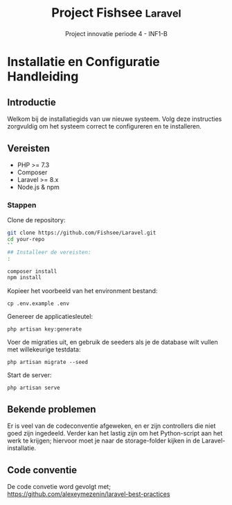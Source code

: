 <h1 align="center">Project Fishsee <small>Laravel</small></h1>

###

<p align="center">Project innovatie periode 4 - INF1-B</p>



# Installatie en Configuratie Handleiding

## Introductie
Welkom bij de installatiegids van uw nieuwe systeem. Volg deze instructies zorgvuldig om het systeem correct te configureren en te installeren.

## Vereisten
- PHP >= 7.3
- Composer
- Laravel >= 8.x
- Node.js & npm

### Stappen
Clone de repository:
   ```sh
   git clone https://github.com/Fishsee/Laravel.git
   cd your-repo
``
## Installeer de vereisten:
:

composer install
npm install
```
Kopieer het voorbeeld van het environment bestand:


```
cp .env.example .env

```
Genereer de applicatiesleutel:

```
php artisan key:generate

```
Voer de migraties uit, en gebruik de seeders als je de database wilt vullen met willekeurige testdata:




```
php artisan migrate --seed

```
Start de server:


```
php artisan serve

```

## Bekende problemen
Er is veel van de codeconventie afgeweken, en er zijn controllers die niet goed zijn ingedeeld. Verder kan het lastig zijn om het Python-script aan het werk te krijgen; hiervoor moet je naar de storage-folder kijken in de Laravel-installatie.


## Code conventie
De code convetie word gevolgt met; https://github.com/alexeymezenin/laravel-best-practices
